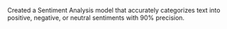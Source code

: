 Created a Sentiment Analysis model that accurately categorizes text into positive, negative, or neutral sentiments with 90% precision.
